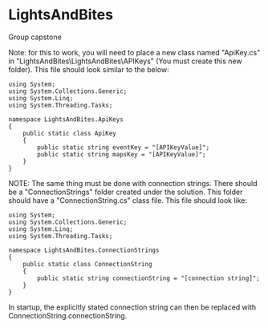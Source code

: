 # LightsAndBites
Group capstone 


Note: for this to work, you will need to place a new class named "ApiKey.cs" in "LightsAndBites\LightsAndBites\APIKeys" (You must create this new folder). This file should look similar to the below:

	using System;
	using System.Collections.Generic;
	using System.Linq;
	using System.Threading.Tasks;

	namespace LightsAndBites.ApiKeys
	{
		public static class ApiKey
		{
			public static string eventKey = "[APIKeyValue]";
			public static string mapsKey = "[APIKeyValue]";
		}
	}



NOTE: The same thing must be done with connection strings. There should be a "ConnectionStrings" folder created under the solution. This folder should have a "ConnectionString.cs" class file. This file should look like: 

	using System;
	using System.Collections.Generic;
	using System.Linq;
	using System.Threading.Tasks;

	namespace LightsAndBites.ConnectionStrings
	{
		public static class ConnectionString
		{
			public static string connectionString = "[connection string]";
		}
	}


In startup, the explicitly stated connection string can then be replaced with ConnectionString.connectionString.
